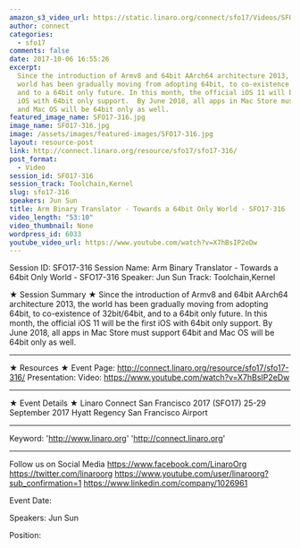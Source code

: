```yaml
---
amazon_s3_video_url: https://static.linaro.org/connect/sfo17/Videos/SFO17-316%20ARM%20Binary%20Translator%20-%20Towards%20a%2064bit%20Only%20World.mp4
author: connect
categories:
  - sfo17
comments: false
date: 2017-10-06 16:55:26
excerpt:
  Since the introduction of Armv8 and 64bit AArch64 architecture 2013, the
  world has been gradually moving from adopting 64bit, to co-existence of 32bit/64bit,
  and to a 64bit only future. In this month, the official iOS 11 will be the first
  iOS with 64bit only support.  By June 2018, all apps in Mac Store must support 64bit
  and Mac OS will be 64bit only as well.
featured_image_name: SFO17-316.jpg
image_name: SFO17-316.jpg
image: /assets/images/featured-images/SFO17-316.jpg
layout: resource-post
link: http://connect.linaro.org/resource/sfo17/sfo17-316/
post_format:
  - Video
session_id: SFO17-316
session_track: Toolchain,Kernel
slug: sfo17-316
speakers: Jun Sun
title: Arm Binary Translator - Towards a 64bit Only World - SFO17-316
video_length: "53:10"
video_thumbnail: None
wordpress_id: 6033
youtube_video_url: https://www.youtube.com/watch?v=X7hBsIP2eDw
---
```


Session ID: SFO17-316
Session Name: Arm Binary Translator - Towards a 64bit Only World - SFO17-316
Speaker: Jun Sun
Track: Toolchain,Kernel

★ Session Summary ★
Since the introduction of Armv8 and 64bit AArch64 architecture 2013, the world has been gradually moving from adopting 64bit, to co-existence of 32bit/64bit, and to a 64bit only future. In this month, the official iOS 11 will be the first iOS with 64bit only support. By June 2018, all apps in Mac Store must support 64bit and Mac OS will be 64bit only as well.

---

★ Resources ★
Event Page: http://connect.linaro.org/resource/sfo17/sfo17-316/
Presentation:
Video: https://www.youtube.com/watch?v=X7hBsIP2eDw

---

★ Event Details ★
Linaro Connect San Francisco 2017 (SFO17)
25-29 September 2017
Hyatt Regency San Francisco Airport

---

Keyword:
'http://www.linaro.org'
'http://connect.linaro.org'

---

Follow us on Social Media
https://www.facebook.com/LinaroOrg
https://twitter.com/linaroorg
https://www.youtube.com/user/linaroorg?sub_confirmation=1
https://www.linkedin.com/company/1026961

Event Date:

Speakers: Jun Sun

Position:
